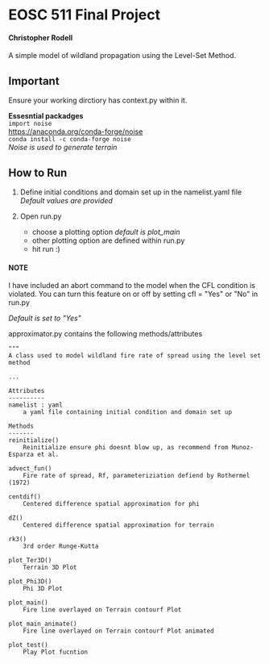 # EOSC 511 Final Project
#### Christopher Rodell

A simple model of wildland propagation using the Level-Set Method.

## Important
Ensure your working dirctiory has context.py within it.<br /> 

**Essesntial packadges** <br /> 
`import noise` <br />
https://anaconda.org/conda-forge/noise <br />
```conda install -c conda-forge noise``` <br />
*Noise is used to generate terrain* <br />




## How to Run
1)  Define initial conditions and domain set up in the namelist.yaml file <br />
    *Default values are provided*
 
2) Open run.py 
	- choose a plotting option *default is plot_main*
	- other plotting option are defined within run.py
	- hit run :) 





#### NOTE
I have included an abort command to the model when the CFL condition is violated. You can turn this feature on or off by setting cfl = "Yes" or "No"  in run.py

*Default is set to "Yes"*


approximator.py contains the following methods/attributes

    """
    A class used to model wildland fire rate of spread using the level set method

    ...

    Attributes
    ----------
    namelist : yaml
        a yaml file containing initial condition and domain set up 

    Methods
    -------
    reinitialize()
        Reinitialize ensure phi doesnt blow up, as recommend from Munoz-Esparza et al.
    
    advect_fun()
        Fire rate of spread, Rf, parameteriziation defiend by Rothermel (1972)
    
    centdif()
        Centered difference spatial approximation for phi

    dZ()
        Centered difference spatial approximation for terrain

    rk3()
        3rd order Runge-Kutta

    plot_Ter3D()
        Terrain 3D Plot

    plot_Phi3D()
        Phi 3D Plot

    plot_main()
        Fire line overlayed on Terrain contourf Plot

    plot_main_animate()
        Fire line overlayed on Terrain contourf Plot animated
   
    plot_test()
        Play Plot fucntion